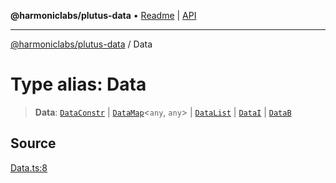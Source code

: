 **@harmoniclabs/plutus-data** • [Readme](../README) \| [API](../globals)

***

[@harmoniclabs/plutus-data](../README) / Data

# Type alias: Data

> **Data**: [`DataConstr`](../classes/DataConstr) \| [`DataMap`](../classes/DataMap)\<`any`, `any`\> \| [`DataList`](../classes/DataList) \| [`DataI`](../classes/DataI) \| [`DataB`](../classes/DataB)

## Source

[Data.ts:8](https://github.com/HarmonicLabs/plutus-data/blob/911664c/src/Data.ts#L8)
